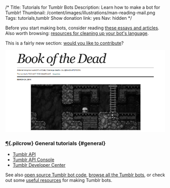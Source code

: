 /*
Title: Tutorials for Tumblr Bots
Description: Learn how to make a bot for Tumblr!
Thumbnail: /content/images/illustrations/man-reading-mail.png
Tags: tutorials,tumblr
Show donation link: yes
Nav: hidden
*/


<div class="note">
  <p>
    Before you start making bots, consider reading <a href="/bot-ethics">these essays and articles</a>. Also worth browsing: <a href="/resources/libraries-frameworks/#language">resources for cleaning up your bot's language</a>.
  </p>
</div>

<div class="note">
  <p>
    This is a fairly new section: <a href="https://github.com/botwiki/botwiki.org">would you like to contribute</a>?
  </p>
</div>

<p class="screenshot float-right">
  <a href="/bots/tumblr-bots/deadspelunkers">
    <img src="/content/bots/tumblr-bots/images/deadspelunkers.png">
  </a>
</p>

### [¶](#general){.pilcrow} General tutorials {#general}

- [Tumblr API](https://www.tumblr.com/docs/en/api/)
- [Tumblr API Console](https://api.tumblr.com/console/calls/user/info)
- [Tumblr Developer Center](https://www.tumblr.com/developers)

See also [open source Tumblr bot code](/tag/tumblr+opensource), [browse all the Tumblr bots](/bots/tumblr-bots), or check out some [useful resources](/resources/tumblr-bots) for making Tumblr bots.